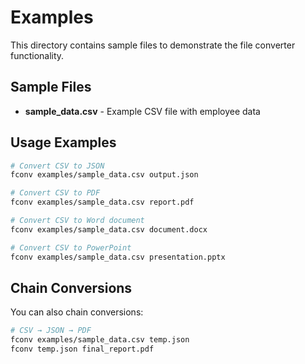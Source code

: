 # Examples

This directory contains sample files to demonstrate the file converter functionality.

## Sample Files

- **sample_data.csv** - Example CSV file with employee data

## Usage Examples

```bash
# Convert CSV to JSON
fconv examples/sample_data.csv output.json

# Convert CSV to PDF
fconv examples/sample_data.csv report.pdf

# Convert CSV to Word document
fconv examples/sample_data.csv document.docx

# Convert CSV to PowerPoint
fconv examples/sample_data.csv presentation.pptx
```

## Chain Conversions

You can also chain conversions:

```bash
# CSV → JSON → PDF
fconv examples/sample_data.csv temp.json
fconv temp.json final_report.pdf
```
